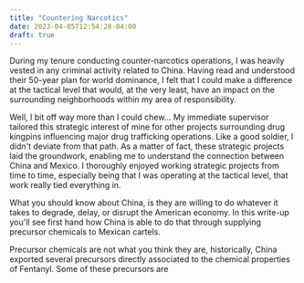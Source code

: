 ```yaml
---
title: "Countering Narcotics"
date: 2023-04-05T12:54:28-04:00
draft: true
---
```


During my tenure conducting counter-narcotics operations, I was heavily vested in any criminal activity related to China. Having read and understood their 50-year plan for world dominance, I felt that I could make a difference at the tactical level that would, at the very least, have an impact on the surrounding neighborhoods within my area of responsibility.

Well, I bit off way more than I could chew... My immediate supervisor tailored this strategic interest of mine for other projects surrounding drug kingpins influencing major drug trafficking operations. Like a good soldier, I didn't deviate from that path. As a matter of fact, these strategic projects laid the groundwork, enabling me to understand the connection between China and Mexico. I thoroughly enjoyed working strategic projects from time to time, especially being that I was operating at the tactical level, that work really tied everything in.

What you should know about China, is they are willing to do whatever it takes to degrade, delay, or disrupt the American economy. In this write-up you'll see first hand how China is able to do that through supplying precursor chemicals to Mexican cartels. 

Precursor chemicals are not what you think they are, historically, China exported several precursors directly associated to the chemical properties of Fentanyl. Some of these precursors are
